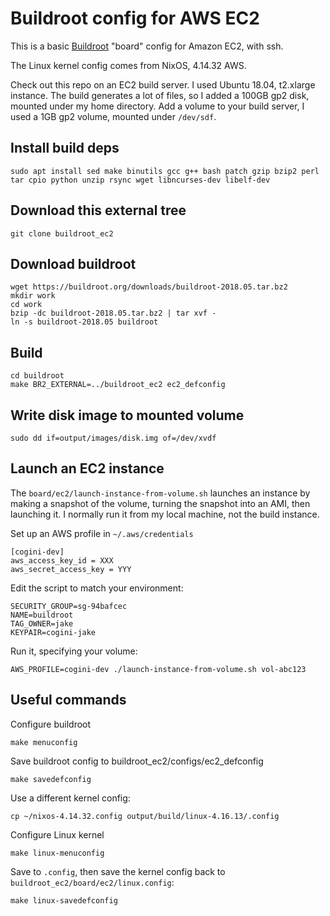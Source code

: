 
# Buildroot config for AWS EC2

This is a basic [Buildroot](https://buildroot.org/) "board" config for
Amazon EC2, with ssh. 

The Linux kernel config comes from NixOS, 4.14.32 AWS.

Check out this repo on an EC2 build server. I used Ubuntu 18.04, t2.xlarge
instance. The build generates a lot of files, so I added a 100GB gp2 disk,
mounted under my home directory. Add a volume to your build server, I used
a 1GB gp2 volume, mounted under `/dev/sdf`.

## Install build deps

```shell
sudo apt install sed make binutils gcc g++ bash patch gzip bzip2 perl tar cpio python unzip rsync wget libncurses-dev libelf-dev
```

## Download this external tree

```shell
git clone buildroot_ec2
```

## Download buildroot

```shell
wget https://buildroot.org/downloads/buildroot-2018.05.tar.bz2
mkdir work
cd work
bzip -dc buildroot-2018.05.tar.bz2 | tar xvf -
ln -s buildroot-2018.05 buildroot
```

## Build

```shell
cd buildroot
make BR2_EXTERNAL=../buildroot_ec2 ec2_defconfig
```

## Write disk image to mounted volume

```shell
sudo dd if=output/images/disk.img of=/dev/xvdf
```

## Launch an EC2 instance

The `board/ec2/launch-instance-from-volume.sh` launches an instance
by making a snapshot of the volume, turning the snapshot into an AMI,
then launching it. I normally run it from my local machine, not the build
instance. 

Set up an AWS profile in `~/.aws/credentials`

    [cogini-dev]
    aws_access_key_id = XXX
    aws_secret_access_key = YYY


Edit the script to match your environment:

    SECURITY_GROUP=sg-94bafcec
    NAME=buildroot
    TAG_OWNER=jake
    KEYPAIR=cogini-jake

Run it, specifying your volume:

```shell
AWS_PROFILE=cogini-dev ./launch-instance-from-volume.sh vol-abc123
```

## Useful commands

Configure buildroot

    make menuconfig

Save buildroot config to buildroot_ec2/configs/ec2_defconfig

    make savedefconfig

Use a different kernel config:

    cp ~/nixos-4.14.32.config output/build/linux-4.16.13/.config

Configure Linux kernel

    make linux-menuconfig

Save to `.config`, then save the kernel config back to `buildroot_ec2/board/ec2/linux.config`:

    make linux-savedefconfig
